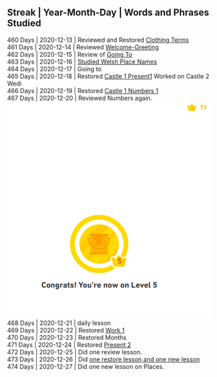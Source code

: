 ## Streak | Year-Month-Day | Words and Phrases Studied <br>
460 Days | 2020-12-13 | Reviewed and Restored [Clothing Terms](https://github.com/EO4wellness/T-I-L/blob/main/polyglot/gales/clothing.md)<br>
461 Days | 2020-12-14 | Reviewed [Welcome-Greeting](https://github.com/EO4wellness/T-I-L/blob/main/polyglot/gales/welcome.md) <br>
462 Days | 2020-12-15 | Review of [Going To](https://github.com/EO4wellness/T-I-L/blob/main/polyglot/gales/going-to.md) <br>
463 Days | 2020-12-16 | [Studied Welsh Place Names](https://github.com/EO4wellness/T-I-L/blob/main/polyglot/gales/Castle-2/Places.MD)<br>
464 Days | 2020-12-17 | Going to<br>
465 Days | 2020-12-18 | Restored [Castle 1 Present1](https://github.com/EO4wellness/T-I-L/blob/main/polyglot/gales/Castle-1/Present%201) Worked on Castle 2 Wedi<br>
466 Days | 2020-12-19 | Restored [Castle 1 Numbers 1](https://github.com/EO4wellness/T-I-L/blob/main/polyglot/gales/Castle-1/Numbers-1.md)<br>
467 Days | 2020-12-20 | Reviewed Numbers again. <br>
![Earned Castle 2 Wedi Crown](https://github.com/EO4wellness/T-I-L/blob/main/polyglot/gales/images/2020-12-20-earned-wedi-crown.png)<br>
468 Days | 2020-12-21 | daily lesson <br>
469 Days | 2020-12-22 | Restored [Work 1](https://github.com/EO4wellness/T-I-L/blob/main/polyglot/gales/Castle-1/Work%201.md)<br>
470 Days | 2020-12-23 | Restored Months<br>
471 Days | 2020-12-24 | Restored [Present 2](https://github.com/EO4wellness/T-I-L/blob/main/polyglot/gales/Castle-1/Present2.md#restore-skill)<br>
472 Days | 2020-12-25 | Did one review lesson. <br>
473 Days | 2020-12-26 | Did [one restore lesson and one new lesson](https://github.com/EO4wellness/T-I-L/blob/main/polyglot/gales/Castle-2/2020-12-26-study-session%20places.md)<br>
474 Days | 2020-12-27 | Did one new lesson on Places. 
